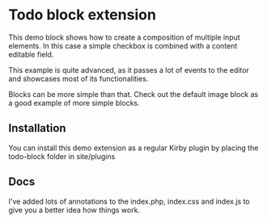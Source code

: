 # Todo block extension

This demo block shows how to create a composition of multiple input elements. In this case a simple checkbox is combined with a content editable field.

This example is quite advanced, as it passes a lot of events to the editor and showcases most of its functionalities.

Blocks can be more simple than that. Check out the default image block as a good example of more simple blocks.

## Installation

You can install this demo extension as a regular Kirby plugin by placing the todo-block folder in site/plugins

## Docs

I've added lots of annotations to the index.php, index.css and index.js to give you a better idea how things work.
